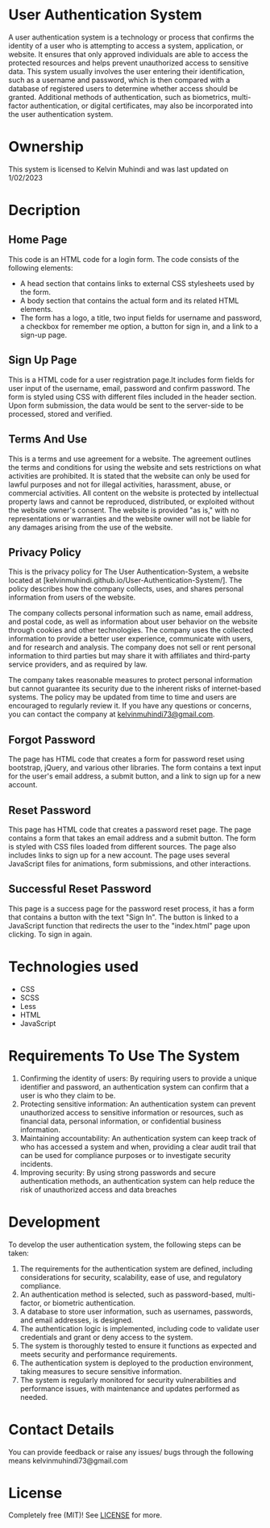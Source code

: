 # User Authentication System
<p>A user authentication system is a technology or process that confirms the identity of a user who is attempting to access a system, application, or website. It ensures that only approved individuals are able to access the protected resources and helps prevent unauthorized access to sensitive data. This system usually involves the user entering their identification, such as a username and password, which is then compared with a database of registered users to determine whether access should be granted. Additional methods of authentication, such as biometrics, multi-factor authentication, or digital certificates, may also be incorporated into the user authentication system.</p>

# Ownership 
<p>This system is licensed to Kelvin Muhindi and was last updated on 1/02/2023</p>

# Decription
<h2>Home Page</h2>
<p>This code is an HTML code for a login form. The code consists of the following elements:</p>
<ul>
	<li>A head section that contains links to external CSS stylesheets used by the form.</li>
	<li>A body section that contains the actual form and its related HTML elements.</li>
	<li>The form has a logo, a title, two input fields for username and password, a checkbox for remember me option, a button for sign in, and a link to a sign-up page.</li>
</ul>

<h2>Sign Up Page</h2>
<p>This is a HTML code for a user registration page.It includes form fields for user input of the username, email, password and confirm password. The form is styled using CSS with different files included in the header section. Upon form submission, the data would be sent to the server-side to be processed, stored and verified.</p>

<h2>Terms And Use</h2>
<p>This is a terms and use agreement for a website. The agreement outlines the terms and conditions for using the website and sets restrictions on what activities are prohibited. It is stated that the website can only be used for lawful purposes and not for illegal activities, harassment, abuse, or commercial activities. All content on the website is protected by intellectual property laws and cannot be reproduced, distributed, or exploited without the website owner's consent. The website is provided "as is," with no representations or warranties and the website owner will not be liable for any damages arising from the use of the website.</p>

<h2>Privacy Policy</h2>
<p>This is the privacy policy for The User Authentication-System, a website located at [kelvinmuhindi.github.io/User-Authentication-System/]. The policy describes how the company collects, uses, and shares personal information from users of the website.

The company collects personal information such as name, email address, and postal code, as well as information about user behavior on the website through cookies and other technologies. The company uses the collected information to provide a better user experience, communicate with users, and for research and analysis. The company does not sell or rent personal information to third parties but may share it with affiliates and third-party service providers, and as required by law.

The company takes reasonable measures to protect personal information but cannot guarantee its security due to the inherent risks of internet-based systems. The policy may be updated from time to time and users are encouraged to regularly review it. If you have any questions or concerns, you can contact the company at kelvinmuhindi73@gmail.com.</p>

<h2>Forgot Password</h2>
<p>The page has HTML code that creates a form for password reset using bootstrap, jQuery, and various other libraries. The form contains a text input for the user's email address, a submit button, and a link to sign up for a new account.</p>

<h2>Reset Password</h2>
<p>This page has HTML code that creates a password reset page. The page contains a form that takes an email address and a submit button. The form is styled with CSS files loaded from different sources. The page also includes links to sign up for a new account. The page uses several JavaScript files for animations, form submissions, and other interactions.</p>

<h2>Successful Reset Password</h2>
<p>This page is a success page for the password reset process, it has a form that contains a button with the text "Sign In". The button is linked to a JavaScript function that redirects the user to the "index.html" page upon clicking. To sign in again.</p>

# Technologies used
<ul>
	<li>CSS</li>
	<li>SCSS</li>
	<li>Less</li>
	<li>HTML</li>
	<li>JavaScript</li>
</ul>

# Requirements To Use The System 
<ol>
	<li>Confirming the identity of users: By requiring users to provide a unique identifier and password, an authentication system can confirm that a user is who they claim to be.</li>
	<li>Protecting sensitive information: An authentication system can prevent unauthorized access to sensitive information or resources, such as financial data, personal information, or confidential business information.</li>
	<li>Maintaining accountability: An authentication system can keep track of who has accessed a system and when, providing a clear audit trail that can be used for compliance purposes or to investigate security incidents.</li>
	<li>Improving security: By using strong passwords and secure authentication methods, an authentication system can help reduce the risk of unauthorized access and data breaches</li>
</ol>

# Development
<p>To develop the user authentication system, the following steps can be taken:</p>
<ol>
	<li>The requirements for the authentication system are defined, including considerations for security, scalability, ease of use, and regulatory compliance.</li>
	<li>An authentication method is selected, such as password-based, multi-factor, or biometric authentication.</li>
	<li>A database to store user information, such as usernames, passwords, and email addresses, is designed.</li>
	<li>The authentication logic is implemented, including code to validate user credentials and grant or deny access to the system.</li>
	<li>The system is thoroughly tested to ensure it functions as expected and meets security and performance requirements.</li>
	<li>The authentication system is deployed to the production environment, taking measures to secure sensitive information.</li>
	<li>The system is regularly monitored for security vulnerabilities and performance issues, with maintenance and updates performed as needed.</li>
</ol>

# Contact Details
<p>You can provide feedback or raise any issues/ bugs through the following means kelvinmuhindi73@gmail.com</p>

# License 
Completely free (MIT)! See [LICENSE](LICENSE) for more. 
